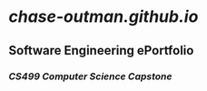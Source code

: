 # *chase-outman.github.io*
## Software Engineering ePortfolio
### *CS499 Computer Science Capstone*
